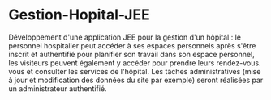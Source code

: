 # Gestion-Hopital-JEE
Développement d'une application JEE pour la gestion d'un hôpital : le personnel hospitalier peut accéder à ses espaces personnels après s'être inscrit et authentifié pour planifier son travail dans son espace personnel, les visiteurs peuvent également y accéder pour prendre leurs rendez-vous. vous et consulter les services de l'hôpital. Les tâches administratives (mise à jour et modification des données du site par exemple) seront réalisées par un administrateur authentifié.

